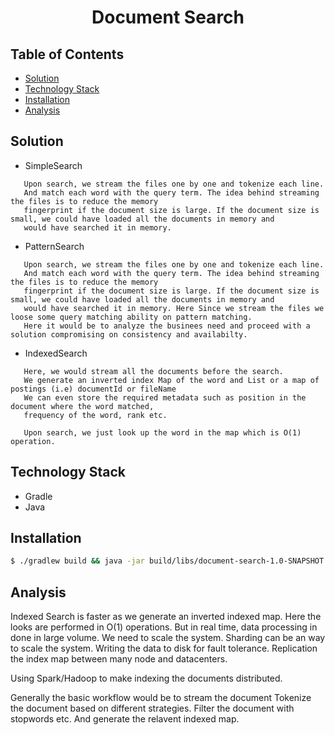 <h1 align="center">Document Search</h1>

## Table of Contents
- [Solution](#solution)
- [Technology Stack](#technology-stack)
- [Installation](#installation)
- [Analysis](#analysis)

## Solution
 - SimpleSearch
 ```text
    Upon search, we stream the files one by one and tokenize each line.
    And match each word with the query term. The idea behind streaming the files is to reduce the memory 
    fingerprint if the document size is large. If the document size is small, we could have loaded all the documents in memory and 
    would have searched it in memory. 
```

 - PatternSearch
 ```text
    Upon search, we stream the files one by one and tokenize each line.
    And match each word with the query term. The idea behind streaming the files is to reduce the memory 
    fingerprint if the document size is large. If the document size is small, we could have loaded all the documents in memory and 
    would have searched it in memory. Here Since we stream the files we loose some query matching ability on pattern matching.
    Here it would be to analyze the businees need and proceed with a solution compromising on consistency and availabilty.
```

 - IndexedSearch
 ```text
    Here, we would stream all the documents before the search.
    We generate an inverted index Map of the word and List or a map of postings (i.e) documentId or fileName
    We can even store the required metadata such as position in the document where the word matched,
    frequency of the word, rank etc.
    
    Upon search, we just look up the word in the map which is O(1) operation.
```

## Technology Stack
- Gradle
- Java

## Installation

```sh
$ ./gradlew build && java -jar build/libs/document-search-1.0-SNAPSHOT.jar
```


## Analysis

Indexed Search is faster as we generate an inverted indexed map. Here the looks are performed in O(1) operations.
But in real time, data processing in done in large volume. We need to scale the system.
Sharding can be an way to scale the system. Writing the data to disk for fault tolerance. 
Replication the index map between many node and datacenters.

Using Spark/Hadoop to make indexing the documents distributed.

Generally the basic workflow would be to 
stream the document
Tokenize the document based on different strategies.
Filter the document with stopwords etc.
And generate the relavent indexed map.